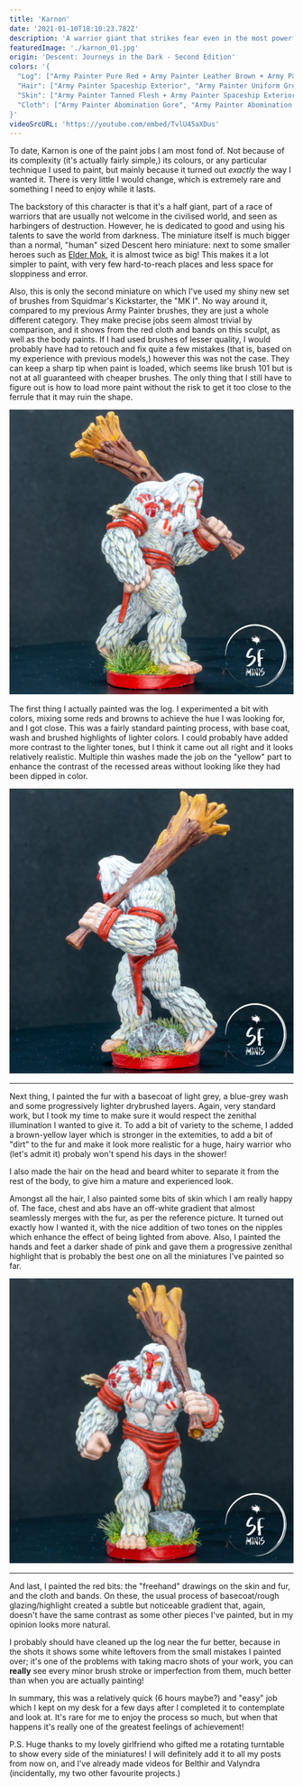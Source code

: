 ```yaml
---
title: 'Karnon'
date: '2021-01-10T18:10:23.782Z'
description: 'A warrior giant that strikes fear even in the most powerful foes.'
featuredImage: './karnon_01.jpg'
origin: 'Descent: Journeys in the Dark - Second Edition'
colors: '{
  "Log": ["Army Painter Pure Red + Army Painter Leather Brown + Army Painter Dirt Spatter", "Army Painter Mid Brown Quickshade", "Army Painter Desert Yellow + Army Painter Mythical Orange", "Army Painter Dark Tone Quickshade"],
  "Hair": ["Army Painter Spaceship Exterior", "Army Painter Uniform Grey + Army Painter Quickshade Wash Mixing Medium", "Army Painter Matt White", "Army Painter Desert Yellow"],
  "Skin": ["Army Painter Tanned Flesh + Army Painter Spaceship Exterior"],
  "Cloth": ["Army Painter Abomination Gore", "Army Painter Abomination Gore + Army Painter Matt Black + Vallejo Glaze Medium", "Army Painter Pure Red"]
}'
videoSrcURL: 'https://youtube.com/embed/TvlU45aXDus'
---
```


To date, Karnon is one of the paint jobs I am most fond of. Not because of its complexity (it's actually fairly simple,) its colours, or any particular technique I used to paint, but mainly because it turned out _exactly_ the way I wanted it. There is very little I would change, which is extremely rare and something I need to enjoy while it lasts.

The backstory of this character is that it's a half giant, part of a race of warriors that are usually not welcome in the civilised world, and seen as harbingers of destruction. However, he is dedicated to good and using his talents to save the world from darkness. The miniature itself is much bigger than a normal, "human" sized Descent hero miniature: next to some smaller heroes such as [Elder Mok](/elder-mok/), it is almost twice as big! This makes it a lot simpler to paint, with very few hard-to-reach places and less space for sloppiness and error.

Also, this is only the second miniature on which I've used my shiny new set of brushes from Squidmar's Kickstarter, the "MK I". No way around it, compared to my previous Army Painter brushes, they are just a whole different category. They make precise jobs seem almost trivial by comparison, and it shows from the red cloth and bands on this sculpt, as well as the body paints. If I had used brushes of lesser quality, I would probably have had to retouch and fix quite a few mistakes (that is, based on my experience with previous models,) however this was not the case. They can keep a sharp tip when paint is loaded, which seems like brush 101 but is not at all guaranteed with cheaper brushes. The only thing that I still have to figure out is how to load more paint without the risk to get it too close to the ferrule that it may ruin the shape.

![Right side view](./karnon_03.jpg)

The first thing I actually painted was the log. I experimented a bit with colors, mixing some reds and browns to achieve the hue I was looking for, and I got close. This was a fairly standard painting process, with base coat, wash and brushed highlights of lighter colors. I could probably have added more contrast to the lighter tones, but I think it came out all right and it looks relatively realistic. Multiple thin washes made the job on the "yellow" part to enhance the contrast of the recessed areas without looking like they had been dipped in color.

![Left side view](./karnon_05.jpg)

---

Next thing, I painted the fur with a basecoat of light grey, a blue-grey wash and some progressively lighter drybrushed layers. Again, very standard work, but I took my time to make sure it would respect the zenithal illumination I wanted to give it. To add a bit of variety to the scheme, I added a brown-yellow layer which is stronger in the extemities, to add a bit of "dirt" to the fur and make it look more realistic for a huge, hairy warrior who (let's admit it) probaly won't spend his days in the shower!

I also made the hair on the head and beard whiter to separate it from the rest of the body, to give him a mature and experienced look.

Amongst all the hair, I also painted some bits of skin which I am really happy of. The face, chest and abs have an off-white gradient that almost seamlessly merges with the fur, as per the reference picture. It turned out exactly how I wanted it, with the nice addition of two tones on the nipples which enhance the effect of being lighted from above. Also, I painted the hands and feet a darker shade of pink and gave them a progressive zenithal highlight that is probably the best one on all the miniatures I've painted so far.

![Front view](./karnon_02.jpg)

---

And last, I painted the red bits: the "freehand" drawings on the skin and fur, and the cloth and bands. On these, the usual process of basecoat/rough glazing/highlight created a subtle but noticeable gradient that, again, doesn't have the same contrast as some other pieces I've painted, but in my opinion looks more natural.

I probably should have cleaned up the log near the fur better, because in the shots it shows some white leftovers from the small mistakes I painted over; it's one of the problems with taking macro shots of your work, you can **really** see every minor brush stroke or imperfection from them, much better than when you are actually painting!

In summary, this was a relatively quick (6 hours maybe?) and "easy" job which I kept on my desk for a few days after I completed it to contemplate and look at. It's rare for me to enjoy the process so much, but when that happens it's really one of the greatest feelings of achievement!

P.S. Huge thanks to my lovely girlfriend who gifted me a rotating turntable to show every side of the miniatures! I will definitely add it to all my posts from now on, and I've already made videos for Belthir and Valyndra (incidentally, my two other favourite projects.)
